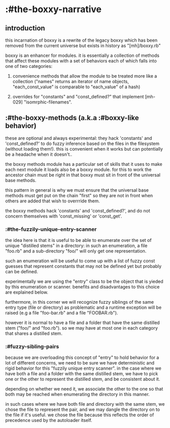 # :#the-boxxy-narrative

## introduction

this incarnation of boxxy is a rewrite of the legacy boxxy which has been
removed from the current universe but exists in history as "[mh]/boxxy.rb"

boxxy is an enhancer for modules. it is essentially a collection of methods
that affect these modules with a set of behaviors each of which falls into
one of two categories:

1) convenience methods that allow the module to be treated more like a
   collection ("names" returns an iterator of name objects,
  "each_const_value" is comparable to "each_value" of a hash)

2) overrides for "constants" and "const_defined?" that implement
   [mh-029] "isomrphic-filenames".


## :#the-boxxy-methods (a.k.a :#boxxy-like behavior)

these are optional and always experimental: they hack 'constants' and
'const_defined?' to do fuzzy inference based on the files in the filesystem
(without loading them!). this is convenient when it works but can potentially
be a headache when it doesn't..

the boxxy methods module has a particular set of skills that it uses to make
each next module it loads also be a boxxy module. for this to work the
ancestor chain must be right in that boxxy must sit in front of the universal
base methods.

this pattern in general is why we must ensure that the universal base methods
must get put on the chain "first" so they are not in front when others are
added that wish to overrride them.

the boxxy methods hack 'constants' and 'const_defined?', and do not concern
themselves with 'const_missing' or 'const_get'.


### :#the-fuzzily-unique-entry-scanner

the idea here is that it is useful to be able to enumerate over the set
of unique "distilled stems" in a directory: in such an enumeration, a file
"foo.rb" and a sub-directory "foo/" will only get one representation.

such an enumeration will be useful to come up with a list of fuzzy const
guesses that represent constants that may not be defined yet but probably
can be defined.

experimentally we are using the "entry" class to be the object that is
yieded by this enumeration or scanner. benefits and disadvantages to this
choice are explained below.

furthermore, in this corner we will recognize fuzzy siblings of the same
entry type (file or directory) as problematic and a runtime exception
will be raised (e.g a file "foo-bar.rb" and a file "FOOBAR.rb").

however it is normal to have a file and a folder that have the same distilled
stem ("foo/" and "foo.rb"). so we may have at most one in each category that
shares a distilled stem.


### :#fuzzy-sibling-pairs

because we are overloading this concept of "entry" to hold behavior for a lot
of different concerns, we need to be sure we have deterministic and rigid
behavior for this "fuzzily unique entry scanner". in the case where we have
both a file and a folder with the same distilled stem, we have to pick one
or the other to represent the distilled stem, and be consistent about it.

depending on whether we need it, we associate the other to the one so that
both may be reached when enumerating the directory in this manner.

in such cases where we have both file and directory with the same stem,
we chose the file to represent the pair, and we may dangle the directory
on to the file if it's useful. we chose the file because this reflects the
order of precedence used by the autoloader itself.
